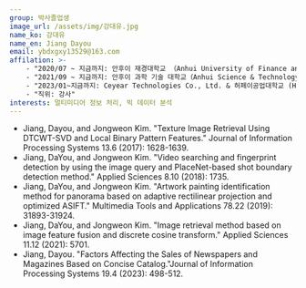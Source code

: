 ```yaml
---
group: 박사졸업생
image_url: /assets/img/강대유.jpg
name_ko: 강대유
name_en: Jiang Dayou
email: ybdxgxy13529@163.com
affilation: >-
    - "2020/07 ~ 지금까지: 안후이 재경대학교 （Anhui University of Finance and Economics), 경영 과학 및 공학 학교, 컴퓨터 과학 기술 학과, 전임교사"
    - "2021/09 ~ 지금까지: 안후이 과학 기술 대학교（Anhui Science & Technology University), 정보 및 네트워크 공학 학교, 컴퓨터학과, 외부 교사"
    - "2023/01~지금까지: Ceyear Technologies Co., Ltd. & 허페이공업대학교 (Hefei University of Technology), 박사후작업장"
    - "직위: 강사"
interests: 멀티미디어 정보 처리, 빅 데이터 분석
---
```


- Jiang, Dayou, and Jongweon Kim. "Texture Image Retrieval Using DTCWT-SVD and Local Binary Pattern Features." Journal of Information Processing Systems 13.6 (2017): 1628-1639.
- Jiang, DaYou, and Jongweon Kim. "Video searching and fingerprint detection by using the image query and PlaceNet-based shot boundary detection method." Applied Sciences 8.10 (2018): 1735.
- Jiang, DaYou, and Jongweon Kim. "Artwork painting identification method for panorama based on adaptive rectilinear projection and optimized ASIFT." Multimedia Tools and Applications 78.22 (2019): 31893-31924.
- Jiang, DaYou, and Jongweon Kim. "Image retrieval method based on image feature fusion and discrete cosine transform." Applied Sciences 11.12 (2021): 5701.
- Jiang, Dayou. "Factors Affecting the Sales of Newspapers and Magazines Based on Concise Catalog."Journal of Information Processing Systems 19.4 (2023): 498-512.
